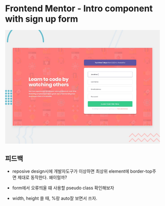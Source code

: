 # Frontend Mentor - Intro component with sign up form

![Design preview for the Intro component with sign up form coding challenge](./design/desktop-preview.jpg)

## 피드백

- reposive design시에 개발자도구가 이상하면
  최상위 element에 border-top주면 제대로 동작한다.
  왜이럴까?

- form에서 오류띄울 떄 사용할 pseudo class 확인해보자
- width, height 쓸 때, %랑 auto잘 보면서 쓰자.
